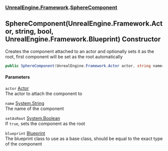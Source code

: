 ### [UnrealEngine.Framework](./UnrealEngine-Framework.md 'UnrealEngine.Framework').[SphereComponent](./UnrealEngine-Framework-SphereComponent.md 'UnrealEngine.Framework.SphereComponent')
## SphereComponent(UnrealEngine.Framework.Actor, string, bool, UnrealEngine.Framework.Blueprint) Constructor
Creates the component attached to an actor and optionally sets it as the root, first component will be set as the root automatically  
```csharp
public SphereComponent(UnrealEngine.Framework.Actor actor, string name=null, bool setAsRoot=false, UnrealEngine.Framework.Blueprint blueprint=null);
```
#### Parameters
<a name='UnrealEngine-Framework-SphereComponent-SphereComponent(UnrealEngine-Framework-Actor_string_bool_UnrealEngine-Framework-Blueprint)-actor'></a>
`actor` [Actor](./UnrealEngine-Framework-Actor.md 'UnrealEngine.Framework.Actor')  
The actor to attach the component to  
  
<a name='UnrealEngine-Framework-SphereComponent-SphereComponent(UnrealEngine-Framework-Actor_string_bool_UnrealEngine-Framework-Blueprint)-name'></a>
`name` [System.String](https://docs.microsoft.com/en-us/dotnet/api/System.String 'System.String')  
The name of the component  
  
<a name='UnrealEngine-Framework-SphereComponent-SphereComponent(UnrealEngine-Framework-Actor_string_bool_UnrealEngine-Framework-Blueprint)-setAsRoot'></a>
`setAsRoot` [System.Boolean](https://docs.microsoft.com/en-us/dotnet/api/System.Boolean 'System.Boolean')  
If `true`, sets the component as the root  
  
<a name='UnrealEngine-Framework-SphereComponent-SphereComponent(UnrealEngine-Framework-Actor_string_bool_UnrealEngine-Framework-Blueprint)-blueprint'></a>
`blueprint` [Blueprint](./UnrealEngine-Framework-Blueprint.md 'UnrealEngine.Framework.Blueprint')  
The blueprint class to use as a base class, should be equal to the exact type of the component  
  
